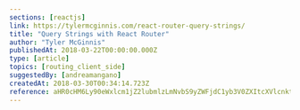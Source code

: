 ```yaml
---
sections: [reactjs]
link: https://tylermcginnis.com/react-router-query-strings/
title: "Query Strings with React Router"
author: "Tyler McGinnis"
publishedAt: 2018-03-22T00:00:00.000Z
type: [article]
topics: [routing_client_side]
suggestedBy: [andreamangano]
createdAt: 2018-03-30T00:34:14.723Z
reference: aHR0cHM6Ly90eWxlcm1jZ2lubmlzLmNvbS9yZWFjdC1yb3V0ZXItcXVlcnktc3RyaW5ncy8
---
```

